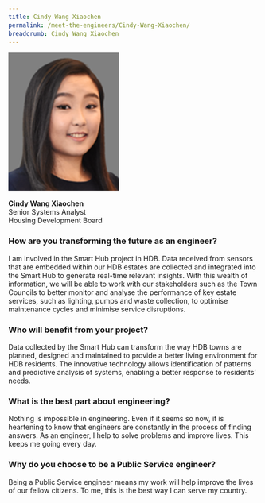 ```yaml
---
title: Cindy Wang Xiaochen
permalink: /meet-the-engineers/Cindy-Wang-Xiaochen/
breadcrumb: Cindy Wang Xiaochen
---
```

<img src="/images/(ARCHIVED)%20Meet%20the%20Engineers/Cindy/Cindy.jpg" alt="Cindy Wang Xiaochen" style="width:222px;height:278px;" align="left">
<br clear="left">
<br> 
<strong>Cindy Wang Xiaochen</strong>
<br> Senior Systems Analyst
<br> Housing Development Board

### How are you transforming the future as an engineer?
I am involved in the Smart Hub project in HDB. Data received from sensors that are embedded within our HDB estates are collected and integrated into the Smart Hub to generate real-time relevant insights. With this wealth of information, we will be able to work with our stakeholders such as the Town Councils to better monitor and analyse the performance of key estate services, such as lighting, pumps and waste collection, to optimise maintenance cycles and minimise service disruptions.

### Who will benefit from your project?
Data collected by the Smart Hub can transform the way HDB towns are planned, designed and maintained to provide a better living environment for HDB residents. The innovative technology allows identification of patterns and predictive analysis of systems, enabling a better response to residents’ needs.

### What is the best part about engineering?
Nothing is impossible in engineering. Even if it seems so now, it is heartening to know that engineers are constantly in the process of finding answers. As an engineer, I help to solve problems and improve lives. This keeps me going every day.

### Why do you choose to be a Public Service engineer?
Being a Public Service engineer means my work will help improve the lives of our fellow citizens. To me, this is the best way I can serve my country.